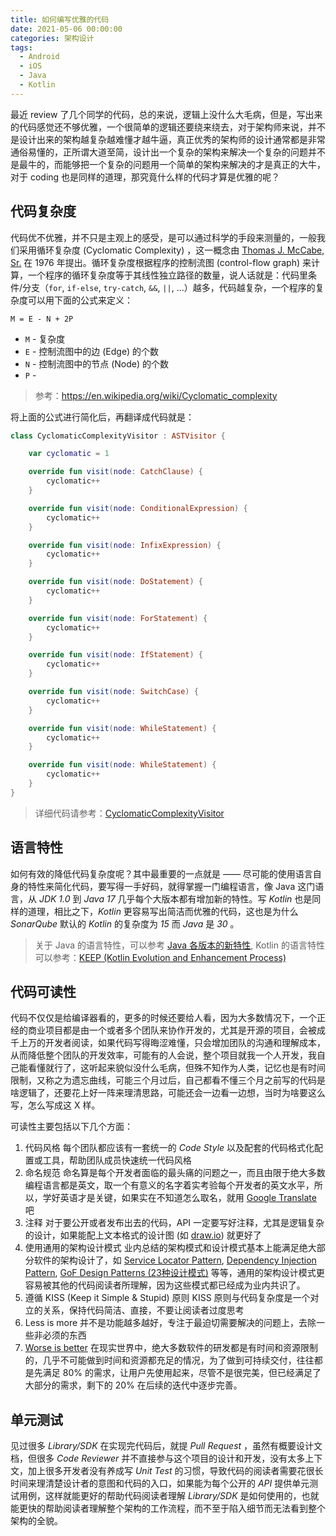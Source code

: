 ```yaml
---
title: 如何编写优雅的代码
date: 2021-05-06 00:00:00
categories: 架构设计
tags:
  - Android
  - iOS
  - Java
  - Kotlin
---
```


最近 review 了几个同学的代码，总的来说，逻辑上没什么大毛病，但是，写出来的代码感觉还不够优雅，一个很简单的逻辑还要绕来绕去，对于架构师来说，并不是设计出来的架构越复杂越难懂才越牛逼，真正优秀的架构师的设计通常都是非常通俗易懂的，正所谓大道至简，设计出一个复杂的架构来解决一个复杂的问题并不是最牛的，而能够把一个复杂的问题用一个简单的架构来解决的才是真正的大牛，对于 coding 也是同样的道理，那究竟什么样的代码才算是优雅的呢？

## 代码复杂度

代码优不优雅，并不只是主观上的感受，是可以通过科学的手段来测量的，一般我们采用循环复杂度 (Cyclomatic Complexity) ，这一概念由 [Thomas J. McCabe, Sr.](https://en.wikipedia.org/w/index.php?title=Thomas_J._McCabe,_Sr.) 在 1976 年提出。循环复杂度根据程序的控制流图 (control-flow graph) 来计算，一个程序的循环复杂度等于其线性独立路径的数量，说人话就是：代码里条件/分支（`for`, `if-else`, `try-catch`, `&&`, `||`, ...）越多，代码越复杂，一个程序的复杂度可以用下面的公式来定义：

```
M = E - N + 2P
```

- `M` - 复杂度
- `E` - 控制流图中的边 (Edge) 的个数
- `N` - 控制流图中的节点 (Node) 的个数
- `P` - 

> 参考：https://en.wikipedia.org/wiki/Cyclomatic_complexity

将上面的公式进行简化后，再翻译成代码就是：

```kotlin
class CyclomaticComplexityVisitor : ASTVisitor {

    var cyclomatic = 1

    override fun visit(node: CatchClause) {
        cyclomatic++
    }

    override fun visit(node: ConditionalExpression) {
        cyclomatic++
    }

    override fun visit(node: InfixExpression) {
        cyclomatic++ 
    }

    override fun visit(node: DoStatement) {
        cyclomatic++
    }

    override fun visit(node: ForStatement) {
        cyclomatic++
    }

    override fun visit(node: IfStatement) {
        cyclomatic++
    }

    override fun visit(node: SwitchCase) {
        cyclomatic++
    }

    override fun visit(node: WhileStatement) {
        cyclomatic++
    }

    override fun visit(node: WhileStatement) {
        cyclomatic++
    }
}
```

> 详细代码请参考：[CyclomaticComplexityVisitor](https://github.com/johnsonlee/architecture-evaluation-tool/blob/master/de.cau.cs.se.software.evaluation/src/de/cau/cs/se/software/evaluation/transformation/CyclomaticComplexityVisitor.xtend)

## 语言特性

如何有效的降低代码复杂度呢？其中最重要的一点就是 —— 尽可能的使用语言自身的特性来简化代码，要写得一手好码，就得掌握一门编程语言，像 Java 这门语言，从 *JDK 1.0* 到 *Java 17* 几乎每个大版本都有增加新的特性。写 *Kotlin* 也是同样的道理，相比之下，*Kotlin* 更容易写出简洁而优雅的代码，这也是为什么 *SonarQube* 默认的 *Kotlin* 的复杂度为 *15* 而 *Java* 是 *30* 。

> 关于 Java 的语言特性，可以参考 [Java 各版本的新特性](../../07/java-new-features/), Kotlin 的语言特性可以参考：[KEEP (Kotlin Evolution and Enhancement Process)](https://github.com/Kotlin/KEEP)

## 代码可读性

代码不仅仅是给编译器看的，更多的时候还要给人看，因为大多数情况下，一个正经的商业项目都是由一个或者多个团队来协作开发的，尤其是开源的项目，会被成千上万的开发者阅读，如果代码写得晦涩难懂，只会增加团队的沟通和理解成本，从而降低整个团队的开发效率，可能有的人会说，整个项目就我一个人开发，我自己能看懂就行了，这听起来貌似没什么毛病，但殊不知作为人类，记忆也是有时间限制，又称之为遗忘曲线，可能三个月过后，自己都看不懂三个月之前写的代码是啥逻辑了，还要花上好一阵来理清思路，可能还会一边看一边想，当时为啥要这么写，怎么写成这 X 样。

可读性主要包括以下几个方面：

1. 代码风格
    每个团队都应该有一套统一的 *Code Style* 以及配套的代码格式化配置或工具，帮助团队成员快速统一代码风格
1. 命名规范
    命名算是每个开发者面临的最头痛的问题之一，而且由限于绝大多数编程语言都是英文，取一个有意义的名字着实考验每个开发者的英文水平，所以，学好英语才是关键，如果实在不知道怎么取名，就用 [Google Translate](https://translate.google.com) 吧
1. 注释
    对于要公开或者发布出去的代码，API 一定要写好注释，尤其是逻辑复杂的设计，如果能配上文本格式的设计图 (如 [draw.io](https://app.diagrams.net/)) 就更好了
1. 使用通用的架构设计模式
    业内总结的架构模式和设计模式基本上能满足绝大部分软件的架构设计了，如 [Service Locator Pattern](https://en.wikipedia.org/wiki/Service_locator_pattern), [Dependency Injection Pattern](https://en.wikipedia.org/wiki/Dependency_injection), [GoF Design Patterns (23种设计模式)](https://en.wikipedia.org/wiki/Design_Patterns) 等等，通用的架构设计模式更容易被其他的代码阅读者所理解，因为这些模式都已经成为业内共识了。
1. 遵循 KISS (Keep it Simple & Stupid) 原则
    KISS 原则与代码复杂度是一个对立的关系，保持代码简洁、直接，不要让阅读者过度思考
1. Less is more
    并不是功能越多越好，专注于最迫切需要解决的问题上，去除一些非必须的东西
1. [Worse is better](https://www.dreamsongs.com/RiseOfWorseIsBetter.html)
    在现实世界中，绝大多数软件的研发都是有时间和资源限制的，几乎不可能做到时间和资源都充足的情况，为了做到可持续交付，往往都是先满足 80% 的需求，让用户先使用起来，尽管不是很完美，但已经满足了大部分的需求，剩下的 20% 在后续的迭代中逐步完善。

## 单元测试

见过很多 *Library/SDK* 在实现完代码后，就提 *Pull Request* ，虽然有概要设计文档，但很多 *Code Reviewer* 并不直接参与这个项目的设计和开发，没有太多上下文，加上很多开发者没有养成写 *Unit Test* 的习惯，导致代码的阅读者需要花很长时间来理清楚设计者的意图和代码的入口，如果能为每个公开的 *API* 提供单元测试用例，这样就能更好的帮助代码阅读者理解 *Library/SDK* 是如何使用的，也就能更快的帮助阅读者理解整个架构的工作流程，而不至于陷入细节而无法看到整个架构的全貌。
